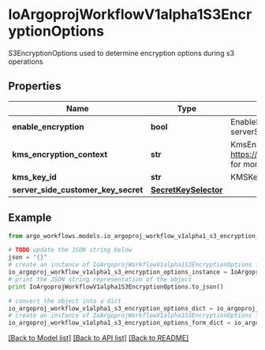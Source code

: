 # IoArgoprojWorkflowV1alpha1S3EncryptionOptions

S3EncryptionOptions used to determine encryption options during s3 operations

## Properties

Name | Type | Description | Notes
------------ | ------------- | ------------- | -------------
**enable_encryption** | **bool** | EnableEncryption tells the driver to encrypt objects if set to true. If kmsKeyId and serverSideCustomerKeySecret are not set, SSE-S3 will be used | [optional] 
**kms_encryption_context** | **str** | KmsEncryptionContext is a json blob that contains an encryption context. See https://docs.aws.amazon.com/kms/latest/developerguide/concepts.html#encrypt_context for more information | [optional] 
**kms_key_id** | **str** | KMSKeyId tells the driver to encrypt the object using the specified KMS Key. | [optional] 
**server_side_customer_key_secret** | [**SecretKeySelector**](SecretKeySelector.md) |  | [optional] 

## Example

```python
from argo_workflows.models.io_argoproj_workflow_v1alpha1_s3_encryption_options import IoArgoprojWorkflowV1alpha1S3EncryptionOptions

# TODO update the JSON string below
json = "{}"
# create an instance of IoArgoprojWorkflowV1alpha1S3EncryptionOptions from a JSON string
io_argoproj_workflow_v1alpha1_s3_encryption_options_instance = IoArgoprojWorkflowV1alpha1S3EncryptionOptions.from_json(json)
# print the JSON string representation of the object
print IoArgoprojWorkflowV1alpha1S3EncryptionOptions.to_json()

# convert the object into a dict
io_argoproj_workflow_v1alpha1_s3_encryption_options_dict = io_argoproj_workflow_v1alpha1_s3_encryption_options_instance.to_dict()
# create an instance of IoArgoprojWorkflowV1alpha1S3EncryptionOptions from a dict
io_argoproj_workflow_v1alpha1_s3_encryption_options_form_dict = io_argoproj_workflow_v1alpha1_s3_encryption_options.from_dict(io_argoproj_workflow_v1alpha1_s3_encryption_options_dict)
```
[[Back to Model list]](../README.md#documentation-for-models) [[Back to API list]](../README.md#documentation-for-api-endpoints) [[Back to README]](../README.md)


